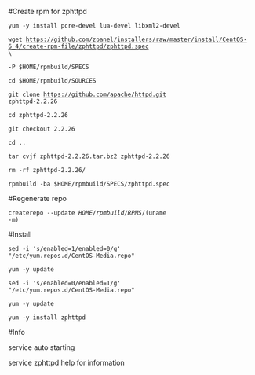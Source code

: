 #Create rpm for zphttpd

<code>yum -y install pcre-devel lua-devel libxml2-devel</code>

<code>wget https://github.com/zpanel/installers/raw/master/install/CentOS-6_4/create-rpm-file/zphttpd/zphttpd.spec \ </code>

<code>-P $HOME/rpmbuild/SPECS</code>

<code>cd $HOME/rpmbuild/SOURCES</code>

<code>git clone https://github.com/apache/httpd.git zphttpd-2.2.26</code>

<code>cd zphttpd-2.2.26</code>

<code>git checkout 2.2.26</code>

<code>cd ..</code>

<code>tar cvjf zphttpd-2.2.26.tar.bz2 zphttpd-2.2.26</code>

<code>rm -rf zphttpd-2.2.26/</code>

<code>rpmbuild -ba $HOME/rpmbuild/SPECS/zphttpd.spec</code>

#Regenerate repo

<code>createrepo --update $HOME/rpmbuild/RPMS/$(uname -m)</code>

#Install

<code>sed -i 's/enabled=1/enabled=0/g' "/etc/yum.repos.d/CentOS-Media.repo"</code>

<code>yum -y update</code>

<code>sed -i 's/enabled=0/enabled=1/g' "/etc/yum.repos.d/CentOS-Media.repo"</code>

<code>yum -y update</code>

<code>yum -y install zphttpd</code>

#Info

service auto starting

service zphttpd help for information
